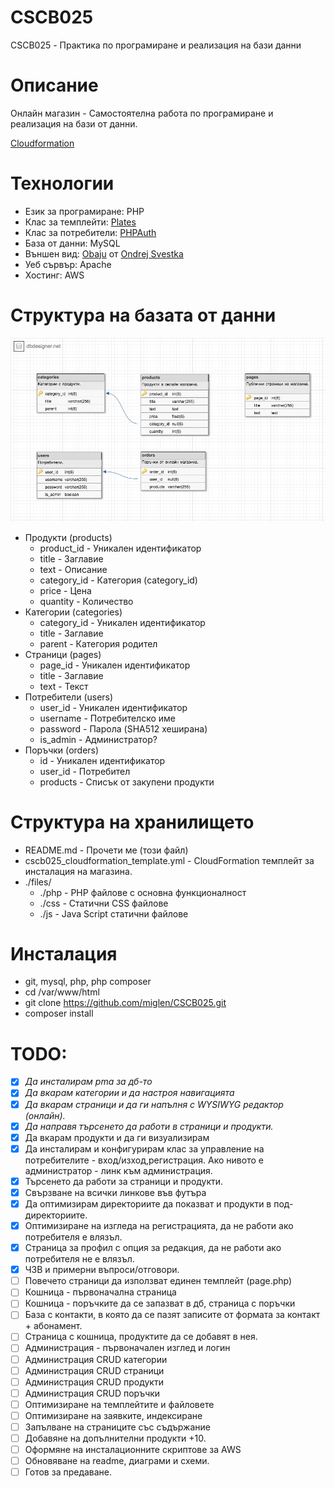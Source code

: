 # CSCB025
CSCB025 - Практика по програмиране и реализация на бази данни

# Описание
Онлайн магазин - Самостоятелна работа по програмиране и реализация на бази от данни.

[Cloudformation](https://eu-west-1.console.aws.amazon.com/cloudformation/home?region=eu-west-1#/stacks/create/review?templateURL=https://raw.githubusercontent.com/miglen/CSCB025/master/cscb025_cloudformation_template.yml&stackName=cscb025)

# Технологии
 * Език за програмиране: PHP
  * Клас за темплейти: [Plates](http://platesphp.com/)
  * Клас за потребители: [PHPAuth](https://github.com/PHPAuth/PHPAuth)
 * База от данни: MySQL
 * Външен вид: [Obaju](https://bootstrapious.com/p/obaju-e-commerce-template) от [Ondrej Svestka](http://ondrejsvestka.cz/)
 * Уеб сървър: Apache
 * Хостинг: AWS

# Структура на базата от данни

![DB Schema](schema.png)

 * Продукти (products)
   * product_id - Уникален идентификатор
   * title - Заглавие
   * text - Описание
   * category_id - Категория (category_id)
   * price - Цена
   * quantity - Количество
 * Категории (categories)
   * category_id - Уникален идентификатор
   * title - Заглавие
   * parent - Категория родител
 * Страници (pages)
   * page_id - Уникален идентификатор
   * title - Заглавие
   * text - Текст
 * Потребители (users)
   * user_id - Уникален идентификатор
   * username - Потребителско име
   * password - Парола (SHA512 хеширана)
   * is_admin - Администратор?
 * Поръчки (orders)
   * id - Уникален идентификатор
   * user_id - Потребител
   * products - Списък от закупени продукти

# Структура на хранилището

 * README.md - Прочети ме (този файл)
 * cscb025_cloudformation_template.yml - CloudFormation темплейт за инсталация на магазина.
 * ./files/
   * ./php - PHP файлове с основна функционалност
   * ./css - Статични CSS файлове 
   * ./js - Java Script статични файлове

# Инсталация
 - git, mysql, php, php composer
 - cd /var/www/html
 - git clone https://github.com/miglen/CSCB025.git
 - composer install

# TODO:

 - [x] _Да инсталирам pma за дб-то_
 - [x] _Да вкарам категории и да настроя навигацията_
 - [x] _Да вкарам страници и да ги напълня с WYSIWYG редактор (онлайн)._
 - [x] _Да направя търсенето да работи в страници и продукти._
 - [x] Да вкарам продукти и да ги визуализирам
 - [x] Да инсталирам и конфигурирам клас за управление на потребителите - вход/изход,регистрация. Ако нивото е администратор - линк към администрация.
 - [x] Търсенето да работи за страници и продукти.
 - [x] Свързване на всички линкове във футъра
 - [x] Да оптимизирам директориите да показват и продукти в под-директориите.
 - [x] Оптимизиране на изгледа на регистрацията, да не работи ако потребителя е влязъл.
 - [x] Страница за профил с опция за редакция, да не работи ако потребителя не е влязъл.
 - [x] ЧЗВ и примерни въпроси/отговори.
 - [ ] Повечето страници да използват единен темплейт (page.php)
 - [ ] Кошница - първоначална страница
 - [ ] Кошница - поръчките да се запазват в дб, страница с поръчки
 - [ ] База с контакти, в която да се пазят записите от формата за контакт + абонамент.
 - [ ] Страница с кошница, продуктите да се добавят в нея.
 - [ ] Администрация - първоначален изглед и логин
 - [ ] Администрация CRUD категории
 - [ ] Администрация CRUD страници
 - [ ] Администрация CRUD продукти
 - [ ] Администрация CRUD поръчки
 - [ ] Оптимизиране на темплейтите и файловете
 - [ ] Оптимизиране на заявките, индексиране
 - [ ] Запълване на страниците със съдържание
 - [ ] Добавяне на допълнителни продукти +10.
 - [ ] Оформяне на инсталационните скриптове за AWS
 - [ ] Обновяване на readme, диаграми и схеми.
 - [ ] Готов за предаване.
